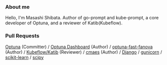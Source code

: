 <!--

### Activity

![c-bata's github stats](https://github-readme-stats.vercel.app/api?username=c-bata&count_private=tru&show_icons=true&hide=contribs,issues)

-->

### About me

Hello, I'm Masashi Shibata. Author of go-prompt and kube-prompt, a core developer of Optuna, and a reviewer of Katib(Kubeflow).

### Pull Requests

[Optuna](https://github.com/optuna/optuna/pulls?q=is%3Apr+author%3Ac-bata+is%3Amerged+) (Committer) / [Optuna Dashboard](https://github.com/optuna/optuna-dashboard) (Author) / [optuna-fast-fanova](https://github.com/optuna/optuna-fast-fanova) (Author) / [Kubeflow/Katib](https://github.com/kubeflow/katib/pulls?q=is%3Apr+author%3Ac-bata+is%3Aclosed) (Reviewer) / [cmaes](https://github.com/CyberAgentAILab/cmaes) (Author) / [Django](https://github.com/django/django/pulls?q=is%3Apr+author%3Ac-bata+is%3Aclosed) / [gunicorn](https://github.com/benoitc/gunicorn/commits?author=c-bata) / [scikit-learn](https://github.com/scikit-learn/scikit-learn/pull/14378) / [scipy](https://github.com/scipy/scipy/pull/13514)

<!--

 Book author and co-translator of [some Japanese Python books](http://amzn.to/3709ZSs).

### How to reach me

Please send a message via [Twitter](https://twitter.com/c_bata_) or [Linkedin](https://www.linkedin.com/in/c-bata/).
-->
